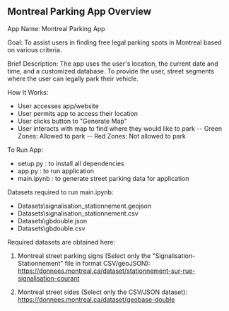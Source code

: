 ## Montreal Parking App Overview ##

App Name:
Montreal Parking App

Goal:
To assist users in finding free legal parking spots in Montreal based on various criteria.

Brief Description:
The app uses the user's location, the current date and time, and a customized database. To provide the user, street segments where the user can legally park their vehicle. 

How It Works:
- User accesses app/website
- User permits app to access their location
- User clicks button to "Generate Map"
- User interacts with map to find where they would like to park
   -- Green Zones: Allowed to park
   -- Red Zones: Not allowed to park

To Run App:
- setup.py : to install all dependencies
- app.py : to run application
- main.ipynb : to generate street parking data for application

Datasets required to run main.ipynb:
- Datasets\signalisation_stationnement.geojson
- Datasets\signalisation_stationnement.csv
- Datasets\gbdouble.json
- Datasets\gbdouble.csv

Required datasets are obtained here: 
1) Montreal street parking signs (Select only the "Signalisation- Stationnement" file in format CSV/geoJSON): 
https://donnees.montreal.ca/dataset/stationnement-sur-rue-signalisation-courant

2) Montreal street sides (Select only the CSV/JSON dataset):
https://donnees.montreal.ca/dataset/geobase-double